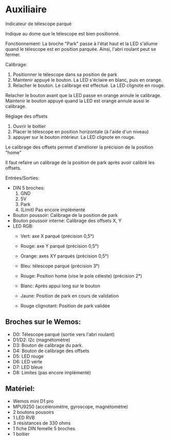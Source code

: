 # Auxiliaire
Indicateur de télescope parqué

Indique au dome que le télescope est bien positionné.

Fonctionnement:
La broche "Park" passe à l'état haut et la LED s'allume quand le télescope est en position parquée.
Ainsi, l'abri roulant peut se fermer.

Calibrage:
1. Positionner le télescope dans sa position de park
2. Maintenir appuyé le bouton. La LED s'éclaire en blanc, puis en orange.
3. Relacher le bouton. Le calibrage est effectué. La LED clignote en rouge.

Relacher le bouton avant que la LED passe en orange annule le calibrage. Maintenir le bouton appuyé quand la LED est orange annule aussi le calibrage.

Réglage des offsets 
1. Ouvrir le boitier
2. Placer le télescope en position horizontale (à l'aide d'un niveau)
3. appuyer sur le bouton intérieur. La LED clignote en rouge.

Le calibrage des offsets permet d'améliorer la précision de la position "home"

Il faut refaire un calibrage de la position de park après avoir calibré les offsets.

Entrées/Sorties:
- DIN 5 broches:
	1. GND
	2. 5V
	3. Park
	4. (Limit) Pas encore implémenté
- Bouton poussoir:
	Calibrage de la position de park
- Bouton poussoir interne:
	Calibrage des offsets X, Y
- LED RGB:
	* Vert: 	axe X parqué (précision 0,5°)
	* Rouge: 	axe Y parqué (précision 0,5°)
	* Orange: axes XY parqués (précision 0,5°)
	* Bleu:	télescope parqué (précision 3°)

	* Rouge: Position home (vise le pole céleste) (précision 2°)

	* Blanc: Après appui long sur le bouton
	* Jaune: Position de park en cours de validation
	* Rouge clignotant: Position de park validée


## Broches sur le Wemos:
* D0:	Télescope parqué (sortie vers l'abri roulant)
* D1/D2: 	I2c (magnétomètre)
* D3:	Bouton de calibrage du park.
* D4:	Bouton de calibrage des offsets
* D5: 	LED rouge
* D6:	LED verte
* D7:	LED bleue
* D8:	Limites (pas encore implémenté)

## Matériel:
* Wemos mini D1 pro
* MPU9250 (accéléromètre, gyroscope, magnétomètre)
* 2 boutons pousoirs
* 1 LED RVB
* 3 résistances de 330 ohms
* 1 fiche DIN femelle 5 broches
* 1 boitier
